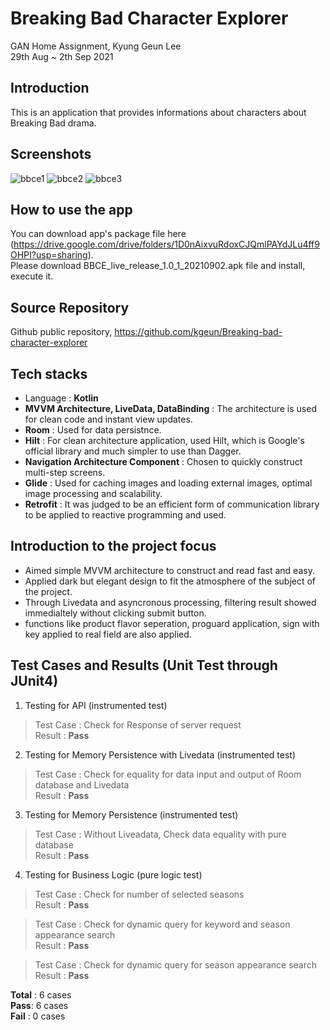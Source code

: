 # Breaking Bad Character Explorer

GAN Home Assignment, Kyung Geun Lee  
29th Aug ~ 2th Sep 2021  

## Introduction
This is an application that provides informations about characters about Breaking Bad drama.  

## Screenshots
![bbce1](https://user-images.githubusercontent.com/7823937/131785335-c5c63577-28e7-4f6f-bf70-e73816d0a8d3.jpeg) 
![bbce2](https://user-images.githubusercontent.com/7823937/131785341-63f6223b-8b68-41a1-94c6-0222d13fa0c3.jpeg) 
![bbce3](https://user-images.githubusercontent.com/7823937/131785347-854f6373-6b5a-4a8e-b608-50146bf93470.jpeg) 

## How to use the app
You can download app's package file here (https://drive.google.com/drive/folders/1D0nAixvuRdoxCJQmlPAYdJLu4ff9OHPI?usp=sharing).  
Please download BBCE_live_release_1.0_1_20210902.apk file and install, execute it.

## Source Repository
Github public repository, https://github.com/kgeun/Breaking-bad-character-explorer

## Tech stacks

- Language : **Kotlin**
- **MVVM Architecture, LiveData, DataBinding** : The architecture is used for clean code and instant view updates.
- **Room** : Used for data persistnce.
- **Hilt** : For clean architecture application, used Hilt, which is Google's official library and much simpler to use than Dagger.
- **Navigation Architecture Component** : Chosen to quickly construct multi-step screens.
- **Glide** : Used for caching images and loading external images, optimal image processing and scalability.
- **Retrofit** : It was judged to be an efficient form of communication library to be applied to reactive programming and used.


## Introduction to the project focus
- Aimed simple MVVM architecture to construct and read fast and easy.
- Applied dark but elegant design to fit the atmosphere of the subject of the project.
- Through Livedata and asyncronous processing, filtering result showed immedialtely without clicking submit button.
- functions like product flavor seperation, proguard application, sign with key applied to real field are also applied.


## Test Cases and Results (Unit Test through JUnit4)
1. Testing for API (instrumented test)  

> Test Case : Check for Response of server request  
> Result : **Pass**  

2. Testing for Memory Persistence with Livedata (instrumented test)

> Test Case : Check for equality for data input and output of Room database and Livedata  
> Result : **Pass**  

3. Testing for Memory Persistence (instrumented test)  

> Test Case : Without Liveadata, Check data equality with pure database  
> Result : **Pass**  

4. Testing for Business Logic (pure logic test)

> Test Case : Check for number of selected seasons  
> Result : **Pass**    

> Test Case : Check for dynamic query for keyword and season appearance search  
> Result : **Pass**    

> Test Case : Check for dynamic query for season appearance search  
> Result : **Pass**    

**Total** : 6 cases  
**Pass**: 6 cases  
**Fail** : 0 cases  
    